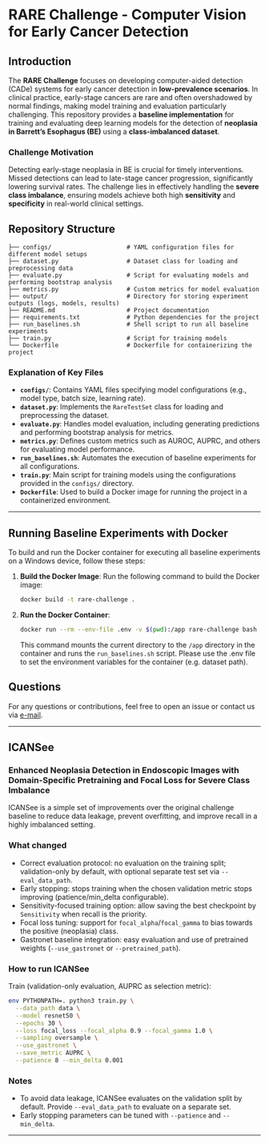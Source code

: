 # RARE Challenge - Computer Vision for Early Cancer Detection

## Introduction
The **RARE Challenge** focuses on developing computer-aided detection (CADe) systems for early cancer detection in **low-prevalence scenarios**. In clinical practice, early-stage cancers are rare and often overshadowed by normal findings, making model training and evaluation particularly challenging. This repository provides a **baseline implementation** for training and evaluating deep learning models for the detection of **neoplasia in Barrett’s Esophagus (BE)** using a **class-imbalanced dataset**.

### Challenge Motivation
Detecting early-stage neoplasia in BE is crucial for timely interventions. Missed detections can lead to late-stage cancer progression, significantly lowering survival rates. The challenge lies in effectively handling the **severe class imbalance**, ensuring models achieve both high **sensitivity** and **specificity** in real-world clinical settings.


## Repository Structure
```plaintext
├── configs/                     # YAML configuration files for different model setups
├── dataset.py                   # Dataset class for loading and preprocessing data
├── evaluate.py                  # Script for evaluating models and performing bootstrap analysis
├── metrics.py                   # Custom metrics for model evaluation
├── output/                      # Directory for storing experiment outputs (logs, models, results)
├── README.md                    # Project documentation
├── requirements.txt             # Python dependencies for the project
├── run_baselines.sh             # Shell script to run all baseline experiments
├── train.py                     # Script for training models
└── Dockerfile                   # Dockerfile for containerizing the project
```

### Explanation of Key Files
- **`configs/`**: Contains YAML files specifying model configurations (e.g., model type, batch size, learning rate).
- **`dataset.py`**: Implements the `RareTestSet` class for loading and preprocessing the dataset.
- **`evaluate.py`**: Handles model evaluation, including generating predictions and performing bootstrap analysis for metrics.
- **`metrics.py`**: Defines custom metrics such as AUROC, AUPRC, and others for evaluating model performance.
- **`run_baselines.sh`**: Automates the execution of baseline experiments for all configurations.
- **`train.py`**: Main script for training models using the configurations provided in the `configs/` directory.
- **`Dockerfile`**: Used to build a Docker image for running the project in a containerized environment.

---
## Running Baseline Experiments with Docker

To build and run the Docker container for executing all baseline experiments on a Windows device, follow these steps:

1. **Build the Docker Image**:
   Run the following command to build the Docker image:
   ```bash
   docker build -t rare-challenge .
    ```
2. **Run the Docker Container**:
   ```bash
   docker run --rm --env-file .env -v $(pwd):/app rare-challenge bash run_baselines.sh
   ```
    This command mounts the current directory to the `/app` directory in the container and runs the `run_baselines.sh` script. Please use the .env file to set the environment variables for the container (e.g. dataset path).
## Questions  

For any questions or contributions, feel free to open an issue or contact us via [e-mail](mailto:rare-challenge@tue.nl).

---
## ICANSee

### Enhanced Neoplasia Detection in Endoscopic Images with Domain-Specific Pretraining and Focal Loss for Severe Class Imbalance

ICANSee is a simple set of improvements over the original challenge baseline to reduce data leakage, prevent overfitting, and improve recall in a highly imbalanced setting.

### What changed
- Correct evaluation protocol: no evaluation on the training split; validation-only by default, with optional separate test set via `--eval_data_path`.
- Early stopping: stops training when the chosen validation metric stops improving (patience/min_delta configurable).
- Sensitivity-focused training option: allow saving the best checkpoint by `Sensitivity` when recall is the priority.
- Focal loss tuning: support for `focal_alpha`/`focal_gamma` to bias towards the positive (neoplasia) class.
- Gastronet baseline integration: easy evaluation and use of pretrained weights (`--use_gastronet` or `--pretrained_path`).

### How to run ICANSee

Train (validation-only evaluation, AUPRC as selection metric):
```bash
env PYTHONPATH=. python3 train.py \
  --data_path data \
  --model resnet50 \
  --epochs 30 \
  --loss focal_loss --focal_alpha 0.9 --focal_gamma 1.0 \
  --sampling oversample \
  --use_gastronet \
  --save_metric AUPRC \
  --patience 8 --min_delta 0.001
```

### Notes
- To avoid data leakage, ICANSee evaluates on the validation split by default. Provide `--eval_data_path` to evaluate on a separate set.
- Early stopping parameters can be tuned with `--patience` and `--min_delta`.
---